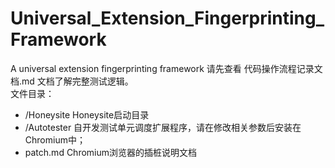 # Universal_Extension_Fingerprinting_Framework
A universal extension fingerprinting framework
请先查看 代码操作流程记录文档.md 文档了解完整测试逻辑。<br/>
文件目录：
+ /Honeysite Honeysite启动目录
+ /Autotester 自开发测试单元调度扩展程序，请在修改相关参数后安装在Chromium中；
+ patch.md Chromium浏览器的插桩说明文档
